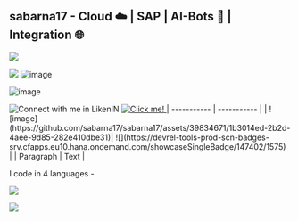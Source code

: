 ## sabarna17 - Cloud ☁️ | SAP | AI-Bots 🤖 | Integration 🌐



![](https://devrel-tools-prod-scn-badges-srv.cfapps.eu10.hana.ondemand.com/showcaseSingleBadge/147402/1575) 

![](https://devrel-tools-prod-scn-badges-srv.cfapps.eu10.hana.ondemand.com/showcaseBadges/147402/1575/1551/1514/1517/909) ![image](https://github.com/sabarna17/sabarna17/assets/39834671/5b0cac31-0335-4794-a65c-abee1f86026b)  






<picture>
  
  ![image](https://github.com/sabarna17/sabarna17/assets/39834671/e5d88431-1f9b-4983-9704-60c826504c41)

  <img alt="Connect with me in LikenIN" src="https://www.linkedin.com/in/sabarna-chatterjee-b942108b/">
</picture>
<a href="https://www.linkedin.com/in/sabarna-chatterjee-b942108b/">
  <img src="path-to-your-image.png" alt="Click me!" />
</a>
| ----------- | ----------- |
| ![image](https://github.com/sabarna17/sabarna17/assets/39834671/1b3014ed-2b2d-4aee-9d85-282e410dbe31)| ![](https://devrel-tools-prod-scn-badges-srv.cfapps.eu10.hana.ondemand.com/showcaseSingleBadge/147402/1575) |
| Paragraph | Text |

<!--
**sabarna17/sabarna17** is a ✨ _special_ ✨ repository because its `README.md` (this file) appears on your GitHub profile.

Here are some ideas to get you started:

- 🔭 I’m currently working on ...
- 🌱 I’m currently learning ...
- 👯 I’m looking to collaborate on ...
- 🤔 I’m looking for help with ...
- 💬 Ask me about ...
- 📫 How to reach me: ...
- 😄 Pronouns: ...
- ⚡ Fun fact: ...
-->

I code in 4 languages - 


![](https://devrel-tools-prod-scn-badges-srv.cfapps.eu10.hana.ondemand.com/showcaseSingleBadge/147402/1575)

![](https://devrel-tools-prod-scn-badges-srv.cfapps.eu10.hana.ondemand.com/showcaseBadges/147402/1575/1551/1514/1517/909)
